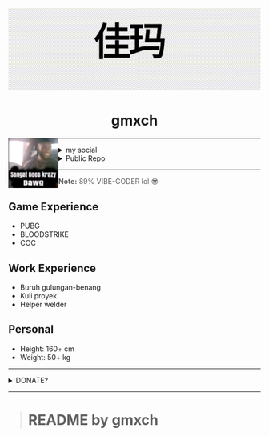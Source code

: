 ![gmxch](./asset/gmxch.gif)
<h1 align="center">gmxch</h1>
<img align="left" src="./asset/meme.jpg" width="100" height="100">

---

<details>
  <summary>my social</summary>

  <a href="https://instagram.com/gmxch">
    <img src="./asset/icons/IG.png" width="30" alt="Instagram"/>
  </a>
  <a href="https://its.gmxch.t.me">
    <img src=".asset/icons/TELE.png" width="30" alt="Telegram"/>
  </a>
  <a href="https://x.com/gmxch">
    <img src="./asset/icons/X.png" width="30" alt="X"/>
  </a>
  <a href="https://fb.com/its.gmxch">
    <img src="./asset/icons/FB.png" width="30" alt="Facebook"/>
  </a>
  <a href="https://www.tiktok.com/@gmxch">
    <img src="./asset/icons/TT.png" width="30" alt="TikTok"/>
  </a>
  <a href="https://line.me/ti/p/@gmxch">
    <img src="./asset/icons/LINE.png" width="30" alt="LINE"/>
  </a>
</details>

<details>
  <summary>Public Repo</summary>
  - [PHP-BUILD](https://github.com/gmxch/php-build)
</details>

---

> **Note:** 89% VIBE-CODER lol 😎

## Game Experience
- PUBG
- BLOODSTRIKE
- COC

## Work Experience
- Buruh gulungan-benang
- Kuli proyek
- Helper welder

## Personal
- Height: 160+ cm
- Weight: 50+ kg

---

<details>
  <summary>DONATE?</summary>

  <a href="XMR_LINK">
    <img src="./asset/icons/XMR.png" width="30" alt="XMR"/>
  </a>
  <a href="https://www.paypal.com/">
    <img src="./asset/icons/PYPL.png" height="30" alt="PayPal"/>
    gamamoch@gmail.com
  </a>
  <a href="BSC_LINK">
    <img src="./asset/icons/BSC.png" width="30" alt="BSC"/>
  </a>
  <a href="payeer.com">
    <img src="./asset/icons/PYR.png" height="30" alt="PAYEER"/>
    p1085631530
  </a>
  <a href="LTC_LINK">
    <img src="./asset/icons/LTC.png" height="30" alt="LTC"/>
  </a>
</details>

---

> # README by gmxch
